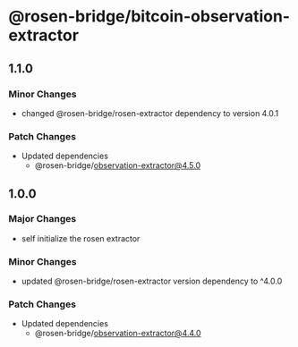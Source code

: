 # @rosen-bridge/bitcoin-observation-extractor

## 1.1.0

### Minor Changes

- changed @rosen-bridge/rosen-extractor dependency to version 4.0.1

### Patch Changes

- Updated dependencies
  - @rosen-bridge/observation-extractor@4.5.0

## 1.0.0

### Major Changes

- self initialize the rosen extractor

### Minor Changes

- updated @rosen-bridge/rosen-extractor version dependency to ^4.0.0

### Patch Changes

- Updated dependencies
  - @rosen-bridge/observation-extractor@4.4.0
